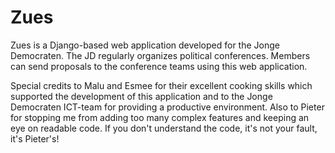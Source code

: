 Zues
====
Zues is a Django-based web application developed for the Jonge Democraten.
The JD regularly organizes political conferences. Members can send proposals
to the conference teams using this web application.

Special credits to Malu and Esmee for their excellent cooking skills which supported the development of this application and to the Jonge Democraten ICT-team for providing a productive environment. Also to Pieter for stopping me from adding too many complex features and keeping an eye on readable code. If you don't understand the code, it's not your fault, it's Pieter's!
